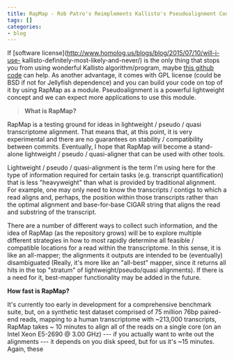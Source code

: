 ```yaml
---
title: RapMap - Rob Patro's Reimplements Kallisto's Pseudoalignment Code
tags: []
categories:
- blog
---
```

If [software license](http://www.homolog.us/blogs/blog/2015/07/10/will-i-use-
kallisto-definitely-most-likely-and-never/) is the only thing that stops you
from using wonderful Kallisto algorithm/program, maybe [this github
code](https://github.com/COMBINE-lab/RapMap/tree/SAQuasiAlignment) can help.
As another advantage, it comes with GPL license (could be BSD if not for
Jellyfish dependence) and you can build your code on top of it by using RapMap
as a module. Pseudoalignment is a powerful lightweight concept and we can
expect more applications to use this module.
<!--more-->

> **What is RapMap?**

RapMap is a testing ground for ideas in lightweight / pseudo / quasi
transcriptome alignment. That means that, at this point, it is very
experimental and there are no guarantees on stability / compatibility between
commits. Eventually, I hope that RapMap will become a stand-alone lightweight
/ pseudo / quasi-aligner that can be used with other tools.

Lightweight / pseudo / quasi-alignment is the term I'm using here for the type
of information required for certain tasks (e.g. transcript quantification)
that is less "heavyweight" than what is provided by traditional alignment. For
example, one may only need to know the transcripts / contigs to which a read
aligns and, perhaps, the position within those transcripts rather than the
optimal alignment and base-for-base CIGAR string that aligns the read and
substring of the transcript.

There are a number of different ways to collect such information, and the idea
of RapMap (as the repository grows) will be to explore multiple different
strategies in how to most rapidly determine all feasible / compatible
locations for a read within the transcriptome. In this sense, it is like an
all-mapper; the alignments it outputs are intended to be (eventually)
disambiguated (Really, it's more like an "all-best" mapper, since it returns
all hits in the top "stratum" of lightweight/pseudo/quasi alignments). If
there is a need for it, best-mapper functionality may be added in the future.

**How fast is RapMap?**

It's currently too early in development for a comprehensive benchmark suite,
but, on a synthetic test dataset comprised of 75 million 76bp paired-end
reads, mapping to a human transcriptome with ~213,000 transcripts, RapMap
takes ~ 10 minutes to align all of the reads on a single core (on an Intel
Xeon E5-2690 @ 3.00 GHz) --- if you actually want to write out the alignments
--- it depends on you disk speed, but for us it's ~15 minutes. Again, these
